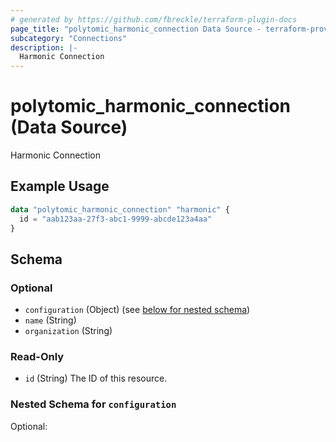 ```yaml
---
# generated by https://github.com/fbreckle/terraform-plugin-docs
page_title: "polytomic_harmonic_connection Data Source - terraform-provider-polytomic"
subcategory: "Connections"
description: |-
  Harmonic Connection
---
```


# polytomic_harmonic_connection (Data Source)

Harmonic Connection

## Example Usage

```terraform
data "polytomic_harmonic_connection" "harmonic" {
  id = "aab123aa-27f3-abc1-9999-abcde123a4aa"
}
```

<!-- schema generated by tfplugindocs -->
## Schema

### Optional

- `configuration` (Object) (see [below for nested schema](#nestedatt--configuration))
- `name` (String)
- `organization` (String)

### Read-Only

- `id` (String) The ID of this resource.

<a id="nestedatt--configuration"></a>
### Nested Schema for `configuration`

Optional:


